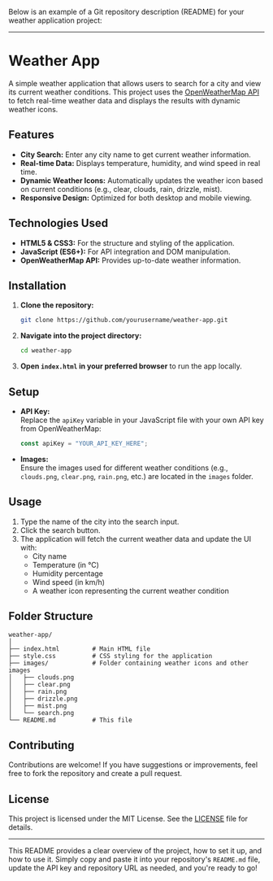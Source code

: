 Below is an example of a Git repository description (README) for your weather application project:

---

# Weather App

A simple weather application that allows users to search for a city and view its current weather conditions. This project uses the [OpenWeatherMap API](https://openweathermap.org/api) to fetch real-time weather data and displays the results with dynamic weather icons.

## Features

- **City Search:** Enter any city name to get current weather information.
- **Real-time Data:** Displays temperature, humidity, and wind speed in real time.
- **Dynamic Weather Icons:** Automatically updates the weather icon based on current conditions (e.g., clear, clouds, rain, drizzle, mist).
- **Responsive Design:** Optimized for both desktop and mobile viewing.

## Technologies Used

- **HTML5 & CSS3:** For the structure and styling of the application.
- **JavaScript (ES6+):** For API integration and DOM manipulation.
- **OpenWeatherMap API:** Provides up-to-date weather information.

## Installation

1. **Clone the repository:**

   ```bash
   git clone https://github.com/yourusername/weather-app.git
   ```

2. **Navigate into the project directory:**

   ```bash
   cd weather-app
   ```

3. **Open `index.html` in your preferred browser** to run the app locally.

## Setup

- **API Key:**  
  Replace the `apiKey` variable in your JavaScript file with your own API key from OpenWeatherMap:
  
  ```js
  const apiKey = "YOUR_API_KEY_HERE";
  ```

- **Images:**  
  Ensure the images used for different weather conditions (e.g., `clouds.png`, `clear.png`, `rain.png`, etc.) are located in the `images` folder.

## Usage

1. Type the name of the city into the search input.
2. Click the search button.
3. The application will fetch the current weather data and update the UI with:
   - City name
   - Temperature (in °C)
   - Humidity percentage
   - Wind speed (in km/h)
   - A weather icon representing the current weather condition

## Folder Structure

```
weather-app/
│
├── index.html         # Main HTML file
├── style.css          # CSS styling for the application
├── images/            # Folder containing weather icons and other images
│   ├── clouds.png
│   ├── clear.png
│   ├── rain.png
│   ├── drizzle.png
│   ├── mist.png
│   └── search.png
└── README.md          # This file
```

## Contributing

Contributions are welcome! If you have suggestions or improvements, feel free to fork the repository and create a pull request.

## License

This project is licensed under the MIT License. See the [LICENSE](LICENSE) file for details.

---

This README provides a clear overview of the project, how to set it up, and how to use it. Simply copy and paste it into your repository's `README.md` file, update the API key and repository URL as needed, and you're ready to go!
